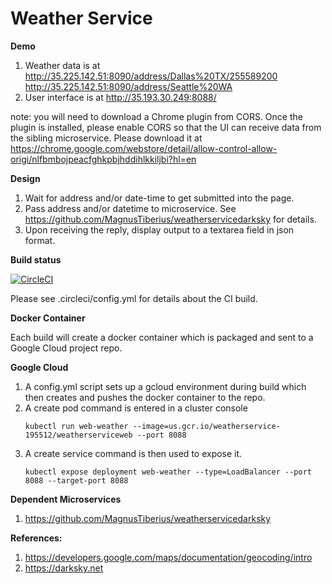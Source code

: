 # Weather Service

**Demo**
1. Weather data is at http://35.225.142.51:8090/address/Dallas%20TX/255589200
                      http://35.225.142.51:8090/address/Seattle%20WA
2. User interface is at http://35.193.30.249:8088/

note: you will need to download a Chrome plugin from CORS. Once the plugin is installed, please enable CORS so that the UI can receive data from the sibling microservice. Please download it at  https://chrome.google.com/webstore/detail/allow-control-allow-origi/nlfbmbojpeacfghkpbjhddihlkkiljbi?hl=en

**Design**

1. Wait for address and/or date-time to get submitted into the page.
2. Pass address and/or datetime to microservice. See https://github.com/MagnusTiberius/weatherservicedarksky for details.
3. Upon receiving the reply, display output to a textarea field in json format.

**Build status**

[![CircleCI](https://circleci.com/gh/MagnusTiberius/weatherservice.svg?style=svg)](https://circleci.com/gh/MagnusTiberius/weatherservice)

Please see .circleci/config.yml for details about the CI build.

**Docker Container**

Each build will create a docker container which is packaged and sent to a Google Cloud project repo.


**Google Cloud**
1. A config.yml script sets up a gcloud environment during build which then creates and pushes the docker container to the repo.
2. A create pod command is entered in a cluster console
   ```
   kubectl run web-weather --image=us.gcr.io/weatherservice-195512/weatherserviceweb --port 8088
   ```
3. A create service command is then used to expose it.
   ```
   kubectl expose deployment web-weather --type=LoadBalancer --port 8088 --target-port 8088
   ```

**Dependent Microservices**

1. https://github.com/MagnusTiberius/weatherservicedarksky

**References:**
1. https://developers.google.com/maps/documentation/geocoding/intro
2. https://darksky.net
